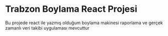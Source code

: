 # Trabzon Boylama React Projesi

Bu projede react ile yazmış olduğum boylama makinesi raporlama ve gerçek zamanlı veri takibi uygulaması mevcuttur
